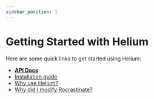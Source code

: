 ```yaml
---
sidebar_position: 1
---
```


# Getting Started with Helium

Here are some quick links to get started using Helium:

- [**API Docs**](/api/Helium)
- [Installation guide](/docs/Installation)
- [Why use Helium?](/docs/WhyUseHelium)
- [Why did I modify Rocrastinate?](/docs/WhyIModifiedRocrastinate)
